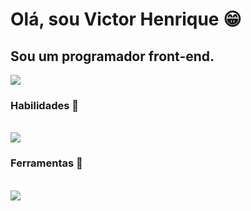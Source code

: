 <h1 align="start">Olá, sou Victor Henrique 😁</h1>
<h2 align="start">Sou um programador front-end.</h2>
<div align="start"> 
  <a href="https://www.linkedin.com/in//" target="_blank"><img src="https://img.shields.io/badge/-LinkedIn-%230077B5?style=for-the-badge&logo=linkedin&logoColor=white" target="_blank"></a> 
</div>
<h3 align="start">Habilidades 📝</h3>
<div align="start" valign="top"><br>
  <img src="https://skillicons.dev/icons?i=js,ts,html,css,react,sass,bootstrap,next" />
</div>
<h3 align="start">Ferramentas 🔧</h3>
<div align="start" valign="top"><br>
  <img src="https://skillicons.dev/icons?i=figma,firebase,github," />
</div>
